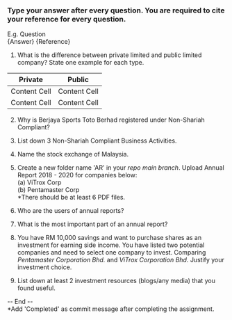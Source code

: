 ### Type your answer after every question. You are required to cite your reference for every question.

E.g. Question <br>
{Answer} {Reference}

1. What is the difference between private limited and public limited company? State one example for each type.

|    Private    |     Public    |
| ------------- | ------------- |
| Content Cell  | Content Cell  |
| Content Cell  | Content Cell  |

2. Why is Berjaya Sports Toto Berhad registered under Non-Shariah Compliant?

3. List down 3 Non-Shariah Compliant Business Activities. 

4. Name the stock exchange of Malaysia.

5. Create a new folder name 'AR' in your _repo main branch_. Upload Annual Report 2018 - 2020 for companies below: <br>
(a) ViTrox Corp <br>
(b) Pentamaster Corp <br> 
*There should be at least 6 PDF files. <br>

6. Who are the users of annual reports?

7. What is the most important part of an annual report?

8. You have RM 10,000 savings and want to purchase shares as an investment for earning side income. 
You have listed two potential companies and need to select one company to invest. 
Comparing _Pentamaster Corporation Bhd._ and _ViTrox Corporation Bhd._ Justify your investment choice.

9. List down at least 2 investment resources (blogs/any media) that you found useful.

-- End -- <br>
*Add 'Completed' as commit message after completing the assignment.
